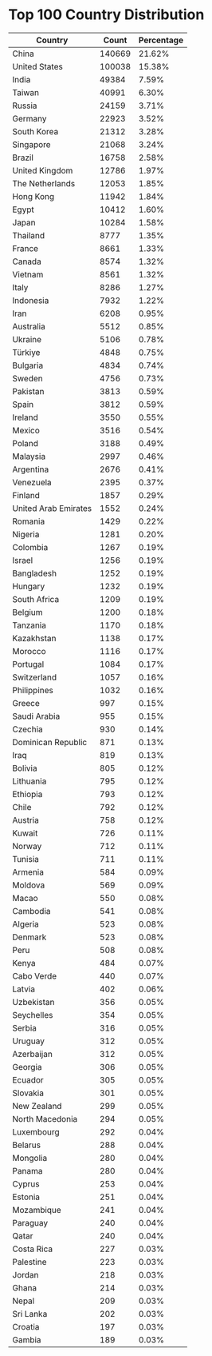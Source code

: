 # Top 100 Country Distribution
| Country | Count | Percentage |
|----|----|----|
| China | 140669 | 21.62% |
| United States | 100038 | 15.38% |
| India | 49384 | 7.59% |
| Taiwan | 40991 | 6.30% |
| Russia | 24159 | 3.71% |
| Germany | 22923 | 3.52% |
| South Korea | 21312 | 3.28% |
| Singapore | 21068 | 3.24% |
| Brazil | 16758 | 2.58% |
| United Kingdom | 12786 | 1.97% |
| The Netherlands | 12053 | 1.85% |
| Hong Kong | 11942 | 1.84% |
| Egypt | 10412 | 1.60% |
| Japan | 10284 | 1.58% |
| Thailand | 8777 | 1.35% |
| France | 8661 | 1.33% |
| Canada | 8574 | 1.32% |
| Vietnam | 8561 | 1.32% |
| Italy | 8286 | 1.27% |
| Indonesia | 7932 | 1.22% |
| Iran | 6208 | 0.95% |
| Australia | 5512 | 0.85% |
| Ukraine | 5106 | 0.78% |
| Türkiye | 4848 | 0.75% |
| Bulgaria | 4834 | 0.74% |
| Sweden | 4756 | 0.73% |
| Pakistan | 3813 | 0.59% |
| Spain | 3812 | 0.59% |
| Ireland | 3550 | 0.55% |
| Mexico | 3516 | 0.54% |
| Poland | 3188 | 0.49% |
| Malaysia | 2997 | 0.46% |
| Argentina | 2676 | 0.41% |
| Venezuela | 2395 | 0.37% |
| Finland | 1857 | 0.29% |
| United Arab Emirates | 1552 | 0.24% |
| Romania | 1429 | 0.22% |
| Nigeria | 1281 | 0.20% |
| Colombia | 1267 | 0.19% |
| Israel | 1256 | 0.19% |
| Bangladesh | 1252 | 0.19% |
| Hungary | 1232 | 0.19% |
| South Africa | 1209 | 0.19% |
| Belgium | 1200 | 0.18% |
| Tanzania | 1170 | 0.18% |
| Kazakhstan | 1138 | 0.17% |
| Morocco | 1116 | 0.17% |
| Portugal | 1084 | 0.17% |
| Switzerland | 1057 | 0.16% |
| Philippines | 1032 | 0.16% |
| Greece | 997 | 0.15% |
| Saudi Arabia | 955 | 0.15% |
| Czechia | 930 | 0.14% |
| Dominican Republic | 871 | 0.13% |
| Iraq | 819 | 0.13% |
| Bolivia | 805 | 0.12% |
| Lithuania | 795 | 0.12% |
| Ethiopia | 793 | 0.12% |
| Chile | 792 | 0.12% |
| Austria | 758 | 0.12% |
| Kuwait | 726 | 0.11% |
| Norway | 712 | 0.11% |
| Tunisia | 711 | 0.11% |
| Armenia | 584 | 0.09% |
| Moldova | 569 | 0.09% |
| Macao | 550 | 0.08% |
| Cambodia | 541 | 0.08% |
| Algeria | 523 | 0.08% |
| Denmark | 523 | 0.08% |
| Peru | 508 | 0.08% |
| Kenya | 484 | 0.07% |
| Cabo Verde | 440 | 0.07% |
| Latvia | 402 | 0.06% |
| Uzbekistan | 356 | 0.05% |
| Seychelles | 354 | 0.05% |
| Serbia | 316 | 0.05% |
| Uruguay | 312 | 0.05% |
| Azerbaijan | 312 | 0.05% |
| Georgia | 306 | 0.05% |
| Ecuador | 305 | 0.05% |
| Slovakia | 301 | 0.05% |
| New Zealand | 299 | 0.05% |
| North Macedonia | 294 | 0.05% |
| Luxembourg | 292 | 0.04% |
| Belarus | 288 | 0.04% |
| Mongolia | 280 | 0.04% |
| Panama | 280 | 0.04% |
| Cyprus | 253 | 0.04% |
| Estonia | 251 | 0.04% |
| Mozambique | 241 | 0.04% |
| Paraguay | 240 | 0.04% |
| Qatar | 240 | 0.04% |
| Costa Rica | 227 | 0.03% |
| Palestine | 223 | 0.03% |
| Jordan | 218 | 0.03% |
| Ghana | 214 | 0.03% |
| Nepal | 209 | 0.03% |
| Sri Lanka | 202 | 0.03% |
| Croatia | 197 | 0.03% |
| Gambia | 189 | 0.03% |
